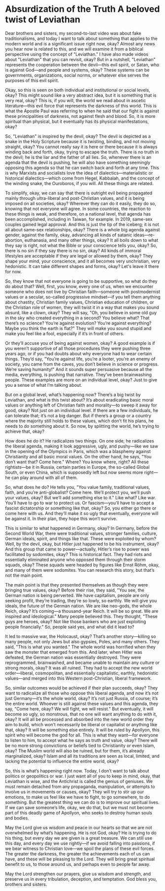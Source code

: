 # Absurdization of the Truth A beloved twist of Leviathan

Dear brothers and sisters, my second-to-last video was about fake traditionalisms, and today I want to talk about something that applies to the modern world and is a significant issue right now, okay? Almost any news you hear now is related to this, and we will examine it from a biblical perspective using the concept of "Leviathan." I have also made videos about "Leviathan" that you can revisit, okay? But in a nutshell, "Leviathan" represents the cooperation between the devil—this evil spirit, or Satan, who is against God—and people and systems, okay? These systems can be governments, organizations, social norms, or whatever else serves the purposes of this evil spirit.

Okay, so this is seen on both individual and institutional or social levels, okay? This might sound like a very abstract idea, but it is something that is very real, okay? This is, if you will, the world we read about in ascetic literature—this evil force that represents the darkness of this world. This is what the Apostle Paul was referring to when he said that our fight is against these principalities of darkness, not against flesh and blood. So, it is more spiritual than physical, but it eventually has its physical manifestations, okay?

So, "Leviathan" is inspired by the devil, okay? The devil is depicted as a snake in the Holy Scripture because it is twisting, binding, and not moving straight, okay? You cannot really say it is here or there because it is always winding back and forth, okay, trying to escape the truth. There is no truth in the devil; he is the liar and the father of all lies. So, whenever there is an agenda that the devil is pushing, he will also have something seemingly opposing this agenda so that he can switch back and forth at any time. This is why Marxists and socialists love the idea of dialectics—materialistic or historical dialectics—which come from Hegel, Kabbalah, and the concept of the winding snake, the Ouroboros, if you will. All these things are related.

To simplify, okay, we can say that there is outright evil being propagated mainly through ultra-liberal and post-Christian values, and it is being imposed on all societies, okay? Wherever they can do it easily, they do so, knowing that not everyone will agree. In some countries, the reaction to these things is weak, and therefore, on a national level, that agenda has been accomplished, including in Taiwan, for example. In 2019, same-sex couples gained legal approval. And this is just the tip of the iceberg; it is not all about same-sex relationships, okay? There is a whole big agenda against gender, against the family, okay, advancing all kinds of satanic ideas—re-abortion, euthanasia, and many other things, okay? It all boils down to what they say is right, not what the Bible or your conscience tells you, okay? So, there is no sin if they say there is no sin, okay? All kinds of immoral lifestyles are acceptable if they are legal or allowed by them, okay? They shape your mind, your conscience, and it all becomes very unchristian, very hedonistic. It can take different shapes and forms, okay? Let's leave it there for now.

So, they know that not everyone is going to be supportive, so what do they do about that? Well, first, you know, every one of us, when we encounter someone who does not live by Christian faith—someone with postmodernist values or a secular, so-called progressive mindset—if you tell them anything about chastity, Christian family values, Christian education of children, or the Christian role of women, they will twist it in a way that makes you sound absurd, like a clown, okay? They will say, "Oh, you believe in some old guy in the sky who created everything in a second? You believe what? That there’s no science? You’re against evolution? You’re against everything? Maybe you think the earth is flat?" They will make you sound stupid and make you feel like a fool, especially if it’s in front of others. 

Or they’ll accuse you of being against women, okay? A good example is if you weren’t supportive of all those procedures they were pushing three years ago, or if you had doubts about why everyone had to wear certain things. They’d say, "You’re against life, you’re a looter, you’re an enemy of society, you came from the caves, you don’t believe in science or progress. We’re saving humanity!" And it sounds super persuasive because all the media, everything, is pushing that narrative. They’ve been brainwashing people. These examples are more on an individual level, okay? Just to give you a sense of what I’m talking about. 

But on a global level, what’s happening now? There’s a big twist by Leviathan, and what is this twist about? It’s about eradicating basic moral values or anything left of Christian faith and morality—to sweep it away for good, okay? Not just on an individual level. If there are a few individuals, he can tolerate that; it’s not a big danger. But if there’s a group or a country where the majority still holds to these values, which don’t fit his plans, he needs to do something about it. So now, by splitting the world, he’s trying to achieve that, okay? 

How does he do it? He radicalizes two things. On one side, he radicalizes the liberal agenda, making it look aggressive, ugly, and pushy—like we saw in the opening of the Olympics in Paris, which was a blasphemy against Christianity and all basic moral values. On the other hand, he says, "You don’t want that? Come here." Where? You know where, right? All these rightists—be it in Russia, certain parties in Europe, the so-called Global South, or even China, which is supposedly left but now seems more right—he can play around with all of them. 

So, what does he do? He tells you, "You value family, traditional values, faith, and you’re anti-globalist? Come here. We’ll protect you, we’ll push your values, okay? But we’ll add something else to it." Like what? Like war. You’ll have to go to war to protect us. Or fascism—you’ll have to accept a fascist dictatorship or something like that, okay? So, you either go there or come here with us. And they’ll make it so ugly that eventually, everyone will be against it. In their plan, they hope this won’t survive.

This is similar to what happened in Germany, okay? In Germany, before the Second World War, there were traditional values, stronger families, culture, German ideals, spirit, and things like that. These were exploited by whom? Well, by the devil, okay, but Hitler just happened to be his instrument, okay? And this group that came to power—actually, Hitler’s rise to power was facilitated by sodomites, okay? This is historical fact. They had riots and essentially eliminated anyone who opposed them through their storm squads, okay? These squads were headed by figures like Ernst Röhm, okay, and many of them were sodomites. You can research this story, but that’s not the main point. 

The main point is that they presented themselves as though they were bringing true values, okay? Before their rise, they said, "You see, the German nation is being perverted. We have capitalism, people are only seeking profit, they’re trading, they’re so lowly, so earthly. We will give you ideals, the future of the German nation. We are like neo-gods, the whole Reich, okay? It’s coming—a thousand-year Reich. It will be so great. We are inspired and ideological." Many people believed this. They thought, "These guys are heroes, okay? Not like those bankers who are just exploiting people financially." So, people said yes, and what did it lead to? 

It led to massive war, the Holocaust, okay? That’s another story—killing so many people, not only Jews but also gypsies, Poles, and many others. They said, "This is what you wanted." The whole world was horrified when they saw the monster that emerged from this. And later, when Hitler was defeated, the German nation was essentially destroyed. They were reprogrammed, brainwashed, and became unable to maintain any culture or strong morals, okay? It was all ruined. They had to accept the new world order—liberal, cosmopolitan, and essentially capitalistic, earthly, hedonistic values—and merged into this Western post-Christian, liberal framework.

So, similar outcomes would be achieved if their plan succeeds, okay? They want to radicalize all those who oppose this liberal agenda, and now it’s not just Germany—it’s the whole world, okay? It’s not just Russia, of course; it’s the entire world. Whoever is still against these values and this agenda, they say, "Come here, okay? We will fight, we will resist." But eventually, it will become so ugly, so monstrous, that no one will want anything to do with it, okay? It will all be processed and absorbed into the new world order they aim to build, which won’t necessarily be liberal or capitalist or anything like that, okay? It will be something else entirely. It will be ruled by Apollyon, this spirit who will become the god for all. This is what they want—for everyone to listen to him, to accept what he says as truth and value, okay? There will be no more strong convictions or beliefs tied to Christianity or even Islam, okay? The Muslim world will also be ruined, but for them, it’s already marginalized, okay? Islam and all its traditions are seen as local, limited, and lacking the potential to influence the entire world, okay?

So, this is what’s happening right now. Today, I don’t want to talk about politics or geopolitics or war. I just want all of you to keep in mind, okay, that Leviathan is wise, and the Antichrist is called the genius of geniuses. We must remain detached from any propaganda, manipulation, or attempts to involve us in movements or causes, okay? They will try to stir up our emotions, to make us feel like we have to fight, to go somewhere, to do something. But the greatest thing we can do is to improve our spiritual lives. If we can save someone’s life, okay, we do that, but we must not become part of this deadly game of Apollyon, who seeks to destroy human souls and bodies. 

May the Lord give us wisdom and peace in our hearts so that we are not overwhelmed by what’s happening. He is not God, okay? He is trying to do his thing, but every day we are given is a great treasure. We can still use this day, and every day we use rightly—if we avoid falling into passions, if we bear witness to Christian love—we spoil the plans of these evil forces. The greater the darkness, the greater the achievements each of us can have, and these will be pleasing to the Lord. They will bring great spiritual benefit to us, to those around us, and perhaps even to people far away. 

May the Lord strengthen our prayers, give us wisdom and strength, and preserve us in every tribulation, deception, and temptation. God bless you, brothers and sisters.

